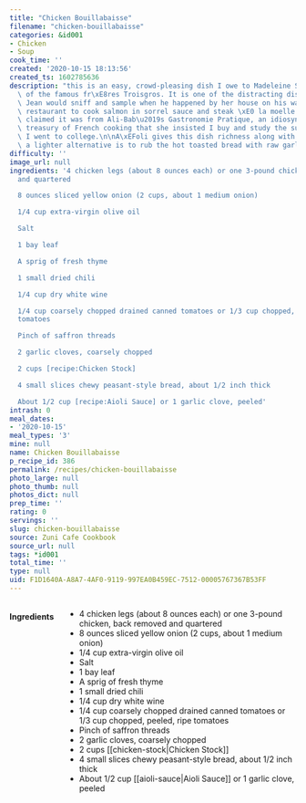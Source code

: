 ```yaml
---
title: "Chicken Bouillabaisse"
filename: "chicken-bouillabaisse"
categories: &id001
- Chicken
- Soup
cook_time: ''
created: '2020-10-15 18:13:56'
created_ts: 1602785636
description: "this is an easy, crowd-pleasing dish I owe to Madeleine Serraille, sister\
  \ of the famous fr\xE8res Troisgros. It is one of the distracting dishes her brother\
  \ Jean would sniff and sample when he happened by her house on his way back to the\
  \ restaurant to cook salmon in sorrel sauce and steak \xE0 la moelle. Madeleine\
  \ claimed it was from Ali-Bab\u2019s Gastronomie Pratique, an idiosyncratic elevenpound\
  \ treasury of French cooking that she insisted I buy and study the summer before\
  \ I went to college.\n\nA\xEFoli gives this dish richness along with a jolt of garlic;\
  \ a lighter alternative is to rub the hot toasted bread with raw garlic.\n"
difficulty: ''
image_url: null
ingredients: '4 chicken legs (about 8 ounces each) or one 3-pound chicken, back removed
  and quartered

  8 ounces sliced yellow onion (2 cups, about 1 medium onion)

  1/4 cup extra-virgin olive oil

  Salt

  1 bay leaf

  A sprig of fresh thyme

  1 small dried chili

  1/4 cup dry white wine

  1/4 cup coarsely chopped drained canned tomatoes or 1/3 cup chopped, peeled, ripe
  tomatoes

  Pinch of saffron threads

  2 garlic cloves, coarsely chopped

  2 cups [recipe:Chicken Stock]

  4 small slices chewy peasant-style bread, about 1/2 inch thick

  About 1/2 cup [recipe:Aioli Sauce] or 1 garlic clove, peeled'
intrash: 0
meal_dates:
- '2020-10-15'
meal_types: '3'
mine: null
name: Chicken Bouillabaisse
p_recipe_id: 386
permalink: /recipes/chicken-bouillabaisse
photo_large: null
photo_thumb: null
photos_dict: null
prep_time: ''
rating: 0
servings: ''
slug: chicken-bouillabaisse
source: Zuni Cafe Cookbook
source_url: null
tags: *id001
total_time: ''
type: null
uid: F1D1640A-A8A7-4AF0-9119-997EA0B459EC-7512-00005767367B53FF
---
```

<div class="large-8 medium-7 columns" id="writeup">	</div><!-- #writeup -->
</div><!-- #row-one -->
<div class="row" id="row-two">	<div class="medium-4 small-5 columns" id="ingredients"><h4>Ingredients</h4><div class="box box-ingredients content"><ul>
<li>4 chicken legs (about 8 ounces each) or one 3-pound chicken, back removed and quartered</li>
<li>8 ounces sliced yellow onion (2 cups, about 1 medium onion)</li>
<li>1/4 cup extra-virgin olive oil</li>
<li>Salt</li>
<li>1 bay leaf</li>
<li>A sprig of fresh thyme</li>
<li>1 small dried chili</li>
<li>1/4 cup dry white wine</li>
<li>1/4 cup coarsely chopped drained canned tomatoes or 1/3 cup chopped, peeled, ripe tomatoes</li>
<li>Pinch of saffron threads</li>
<li>2 garlic cloves, coarsely chopped</li>
<li>2 cups [[chicken-stock|Chicken Stock]]</li>
<li>4 small slices chewy peasant-style bread, about 1/2 inch thick</li>
<li>About 1/2 cup [[aioli-sauce|Aioli Sauce]] or 1 garlic clove, peeled</li>
</ul>
</div>	</div>	<div class="medium-6 small-7 columns" id="directions">	</div>